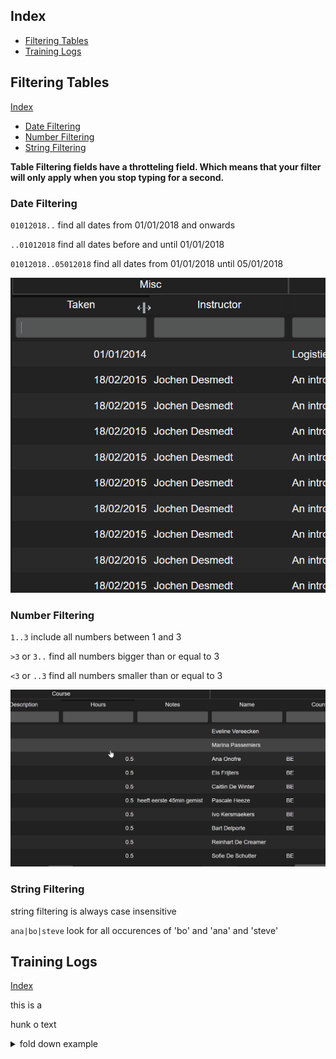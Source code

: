 ## Index

* [Filtering Tables](#filtering-tables)
* [Training Logs](https://github.com/wouldBeNerd/STJS_reports_docs/training_logs.md)

## Filtering Tables

[Index](#index)
* [Date Filtering](#date-filtering)
* [Number Filtering](#number-filtering)
* [String Filtering](#string-filtering)

**Table Filtering fields have a throtteling field. Which means that your filter will only apply when you stop typing for a second.**

### Date Filtering

`01012018..` find all dates from 01/01/2018 and onwards

`..01012018` find all dates before and until 01/01/2018

`01012018..05012018` find all dates from 01/01/2018 until 05/01/2018

![table_filtering_by_date.gif missing](./ASSETS/table_filtering_by_date.gif)

### Number Filtering

`1..3` include all numbers between 1 and 3

`>3` or `3..` find all numbers bigger than or equal to 3

`<3` or `..3` find all numbers smaller than or equal to 3

![table_filtering_by_number.gif missing](./ASSETS/table_filtering_by_number.gif)

### String Filtering

string filtering is always case insensitive

`ana|bo|steve` look for all occurences of 'bo' and 'ana' and 'steve'






## Training Logs
[Index](#index)

this is a

hunk o text





<details><summary>fold down example</summary>
<p>

* content here

</p>
</details>




